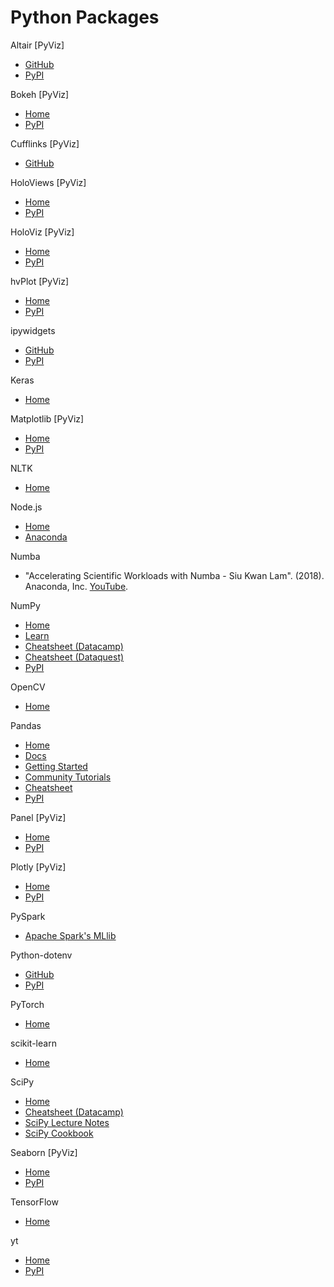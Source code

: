 # Python Packages

Altair [PyViz]<br>
  - [GitHub](https://altair-viz.github.io)<br>
  - [PyPI](https://pypi.org/project/altair/)<br>

Bokeh [PyViz]<br>
  - [Home](https://bokeh.org)<br>
  - [PyPI](https://pypi.org/project/bokeh/)<br>

Cufflinks [PyViz]<br>
  - [GitHub](https://github.com/santosjorge/cufflinks)<br>

HoloViews [PyViz]<br>
  - [Home](https://holoviews.org)<br>
  - [PyPI](https://pypi.org/project/holoviews/)<br>

HoloViz [PyViz]<br>
  - [Home](https://holoviz.org)<br>
  - [PyPI](https://pypi.org/project/holoviz/)<br>

hvPlot [PyViz]<br>
  - [Home](https://hvplot.holoviz.org)<br>
  - [PyPI](https://pypi.org/project/hvplot/)<br>

ipywidgets<br>
  - [GitHub](https://github.com/jupyter-widgets/ipywidgets)<br>
  - [PyPI](https://pypi.org/project/jupyterlab-widgets/)<br>

Keras<br>
  - [Home](https://keras.io)<br>

Matplotlib [PyViz]<br>
  - [Home](https://matplotlib.org)<br>
  - [PyPI](https://pypi.org/project/matplotlib/)<br>

NLTK<br>
  - [Home](http://www.nltk.org)<br>

Node.js<br>
  - [Home](https://nodejs.org/en/)<br>
  - [Anaconda](https://anaconda.org/conda-forge/nodejs)<br>

Numba<br>
  - "Accelerating Scientific Workloads with Numba - Siu Kwan Lam". (2018). Anaconda, Inc. [YouTube](https://www.youtube.com/watch?v=6oXedk2tGfk).<br>

NumPy
  - [Home](https://numpy.org)<br>
  - [Learn](https://numpy.org/learn/)<br>
  - [Cheatsheet (Datacamp)](https://www.datacamp.com/community/blog/python-numpy-cheat-sheet)<br>
  - [Cheatsheet (Dataquest)](https://www.dataquest.io/blog/numpy-cheat-sheet/)<br>
  - [PyPI](https://pypi.org/project/numpy/)<br>

OpenCV<br>
  - [Home](https://opencv.org)<br>

Pandas
  - [Home](https://pandas.pydata.org)<br>
  - [Docs](https://pandas.pydata.org/docs/user_guide/index.html)
  - [Getting Started](https://pandas.pydata.org/docs/getting_started/index.html)<br>
  - [Community Tutorials](https://pandas.pydata.org/docs/getting_started/tutorials.html#communitytutorials)<br>
  - [Cheatsheet](https://pandas.pydata.org/Pandas_Cheat_Sheet.pdf)<br>
  - [PyPI](https://pypi.org/project/pandas/)<br>

Panel [PyViz]<br>
  - [Home](https://panel.holoviz.org)<br>
  - [PyPI](https://pypi.org/project/panel/)<br>

Plotly [PyViz]<br>
  - [Home](https://plotly.com/python/)<br>
  - [PyPI](https://pypi.org/project/plotly/)<br>

PySpark<br>
  - [Apache Spark's MLlib](https://spark.apache.org/docs/3.0.0/ml-guide.html)<br>

Python-dotenv<br>
  - [GitHub](https://github.com/theskumar/python-dotenv)<br>
  - [PyPI](https://pypi.org/project/python-dotenv/)<br>

PyTorch<br>
  - [Home](https://pytorch.org)<br>

scikit-learn<br>
  - [Home](https://scikit-learn.org/stable/index.html)<br>

SciPy
  - [Home](https://www.scipy.org)
  - [Cheatsheet (Datacamp)](https://www.datacamp.com/community/blog/python-scipy-cheat-sheet)<br>
  - [SciPy Lecture Notes](https://scipy-lectures.org)<br>
  - [SciPy Cookbook](https://scipy-cookbook.readthedocs.io/index.html)<br>

Seaborn [PyViz]<br>
  - [Home](https://seaborn.pydata.org)<br>
  - [PyPI](https://pypi.org/project/seaborn/)<br>

TensorFlow<br>
  - [Home](https://www.tensorflow.org)<br>

yt<br>
  - [Home](https://yt-project.org)<br>
  - [PyPI](https://pypi.org/project/yt/)<br>